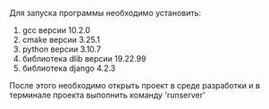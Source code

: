 Для запуска программы необходимо установить:
1) gcc версии 10.2.0
2) cmake версии 3.25.1
3) python версии 3.10.7
4) библиотека dlib версии 19.22.99
5) библиотека django 4.2.3

После этого необходимо открыть проект в среде разработки и в терминале проекта выполнить команду 'runserver'
